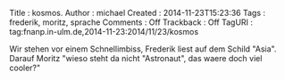 Title     : kosmos.
Author    : michael
Created   : 2014-11-23T15:23:36
Tags      : frederik, moritz, sprache
Comments  : Off
Trackback : Off
TagURI    : tag:fnanp.in-ulm.de,2014-11-23:2014/11/23/kosmos

Wir stehen vor einem Schnellimbiss, Frederik liest auf dem Schild "Asia".
Darauf Moritz "wieso steht da nicht "Astronaut", das waere doch viel
cooler?"
